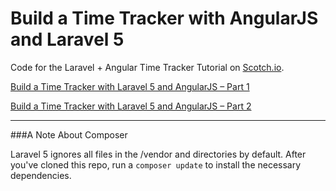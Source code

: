 # Build a Time Tracker with AngularJS and Laravel 5

Code for the Laravel + Angular Time Tracker Tutorial on [Scotch.io](https://scotch.io).

[Build a Time Tracker with Laravel 5 and AngularJS – Part 1](https://scotch.io/tutorials/build-a-time-tracker-with-laravel-5-and-angularjs-part-1)

[Build a Time Tracker with Laravel 5 and AngularJS – Part 2](#)

---
###A Note About Composer

Laravel 5 ignores all files in the /vendor and directories by default. After you've cloned this repo, run a `composer update` to install the necessary dependencies.
